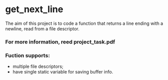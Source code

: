 # get_next_line

The aim of this project is to code a function that returns a line
ending with a newline, read from a file descriptor.

### For more information, reed project_task.pdf

### Fuction supports:
* multiple file descriptors;
* have single static variable for saving buffer info.
